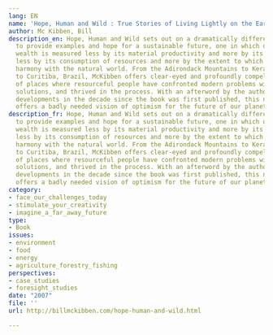 ```yaml
---
lang: EN
name: 'Hope, Human and Wild : True Stories of Living Lightly on the Earth'
author: Mc Kibben, Bill
description_en: Hope, Human and Wild sets out on a dramatically different journey
  to provide examples and hope for a sustainable future, one in which our society's
  wealth is measured less by its material productivity and more by its spiritual richness;
  less by its consumption of resources and more by the extent to which we live in
  harmony with the natural world. From the Adirondack Mountains to Kerala, India,
  to Curitiba, Brazil, McKibben offers clear-eyed and profoundly compelling portraits
  of places where resourceful people have confronted modern problems with inventive
  solutions, and thrived in the process. With an afterword by the author updating
  developments in the decade since the book was first published, this new edition
  offers a badly needed vision of optimism for the future of our planet.
description_fr: Hope, Human and Wild sets out on a dramatically different journey
  to provide examples and hope for a sustainable future, one in which our society's
  wealth is measured less by its material productivity and more by its spiritual richness;
  less by its consumption of resources and more by the extent to which we live in
  harmony with the natural world. From the Adirondack Mountains to Kerala, India,
  to Curitiba, Brazil, McKibben offers clear-eyed and profoundly compelling portraits
  of places where resourceful people have confronted modern problems with inventive
  solutions, and thrived in the process. With an afterword by the author updating
  developments in the decade since the book was first published, this new edition
  offers a badly needed vision of optimism for the future of our planet.
category:
- face_our_challenges_today
- stimulate_your_creativity
- imagine_a_far_away_future
type:
- Book
issues:
- environment
- food
- energy
- agriculture_forestry_fishing
perspectives:
- case_studies
- foresight_studies
date: "2007"
file: ''
url: http://billmckibben.com/hope-human-and-wild.html

---
```

